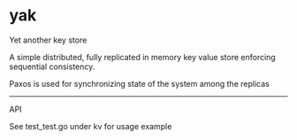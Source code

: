 # yak
Yet another key store


A simple distributed, fully replicated in memory key value store enforcing sequential consistency.

Paxos is used for synchronizing state of the system among the replicas

---
API 

See test_test.go under kv for usage example
